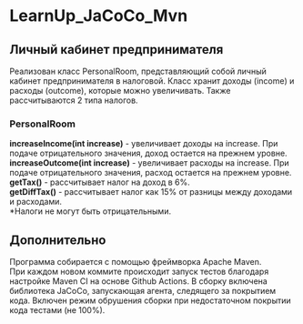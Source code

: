 # LearnUp_JaCoCo_Mvn

## Личный кабинет предпринимателя 
Реализован класс PersonalRoom, представляющий собой личный кабинет предпринимателя в налоговой.
Класс хранит доходы (income) и расходы (outcome), которые можно увеличивать. Также рассчитываются 2 типа налогов.
### PersonalRoom
**increaseIncome(int increase)** - увеличивает доходы на increase. При подаче отрицательного значения, доход остается на прежнем уровне.   
**increaseOutcome(int increase)** - увеличивает расходы на increase. При подаче отрицательного значения, расход остается на прежнем уровне.   
**getTax()** - рассчитывает налог на доход в 6%.   
**getDiffTax()** - рассчитывает налог как 15% от разницы между доходами и расходами.   
*Налоги не могут быть отрицательными.

## Дополнительно
Программа собирается с помощью фреймворка Apache Maven.  
При каждом новом коммите происходит запуск тестов благодаря настройке Maven CI на основе Github Actions.
В сборку включена библиотека JaCoCo, запускающая агента, следящего за покрытием кода. Включен режим обрушения сборки при недостаточном покрытии кода тестами (не 100%).